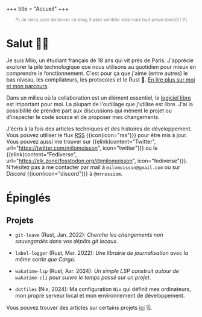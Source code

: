 +++
title = "Accueil"
+++

<small style="color: grey; display: block; text-align: center;">
/!\ Je viens juste de lancer ce blog, il peut sembler vide mais tout arrive bientôt ! /!\
</small>

# Salut 👋🏻

Je suis Milo, un étudiant français de 18 ans qui vit près de Paris. J'apprécie explorer la pile technologique que nous utilisons au quotidien pour mieux en comprendre le fonctionnement. C'est pour ça que j'aime (entre autres) le bas niveau, les compilateurs, les protocoles et le Rust 🦀. [En lire plus sur moi et mon parcours](@/about.fr.md).

Dans un milieu où la collaboration est un élément essentiel, le [logiciel libre](https://fr.wikipedia.org/wiki/Open_source) est important pour moi. La plupart de l'outillage que j'utilise est libre. J'ai la possibilité de prendre part aux discussions qui mènent le projet ou d'inspecter le code source et de proposer mes changements.

J'écris à la fois des articles techniques et des histoires de développement. Vous pouvez utiliser le flux [RSS](/atom.xml) {{icon(icon="rss")}} pour être mis à jour. Vous pouvez aussi me trouver sur {{elink(content="Twitter", url="https://twitter.com/milomoisson", icon="twitter")}} ou le {{elink(content="Fediverse", url="https://elk.zone/fosstodon.org/@milomoisson", icon="fediverse")}}. N'hésitez pas à me contacter par mail à `milomoisson@gmail.com` ou sur _Discord_ {{icon(icon="discord")}} à `@mrnossiom`.

# Épinglés

## Projets

- `git-leave` [<i class="icon icon-github"></i>](https://github.com/mrnossiom/git-leave) (Rust, Jan. 2022): _Cherche les changements non sauvegardés dans vos dépôts git locaux_.

- `label-logger` [<i class="icon icon-github"></i>](https://github.com/mrnossiom/label-logger) (Rust, Mar. 2022): _Une librairie de journalisation avec la même sortie que Cargo_.

- `wakatime-lsp` [<i class="icon icon-github"></i>](https://github.com/mrnossiom/wakatime-lsp) (Rust, Avr. 2024): _Un simple LSP construit autour de `wakatime-cli` pour suivre le temps passé sur un projet_.

- `dotfiles` [<i class="icon icon-github"></i>](https://github.com/mrnossiom/dotfiles) (Nix, 2024): Ma configuration `Nix` qui définit mes ordinateurs, mon propre serveur local et mon environnement de développement.

Vous pouvez trouver des articles sur certains projets [ici](@/projects/_index.fr.md) 🗒️.

